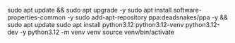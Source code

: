 sudo apt update && sudo apt upgrade -y
sudo apt install software-properties-common -y
sudo add-apt-repository ppa:deadsnakes/ppa -y && sudo apt update
sudo apt install python3.12 python3.12-venv python3.12-dev -y
python3.12 -m venv venv
source venv/bin/activate

